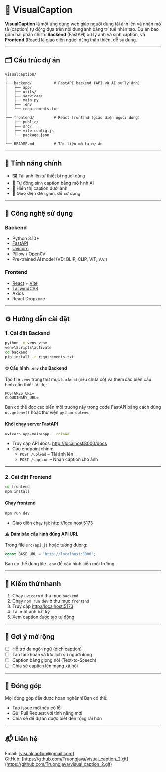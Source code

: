 
# 📸 VisualCaption

**VisualCaption** là một ứng dụng web giúp người dùng tải ảnh lên và nhận mô tả (caption) tự động dựa trên nội dung ảnh bằng trí tuệ nhân tạo. Dự án bao gồm hai phần chính: **Backend** (FastAPI) xử lý ảnh và sinh caption, và **Frontend** (React) là giao diện người dùng thân thiện, dễ sử dụng.

---

## 🗂 Cấu trúc dự án

```
visualcaption/
│
├── backend/          # FastAPI backend (API và AI xử lý ảnh)
│   ├── app/
│   ├── utils/
│   ├── services/
│   ├── main.py
│   ├── .env 
│   └── requirements.txt
│
├── frontend/         # React frontend (giao diện người dùng)
│   ├── public/
│   ├── src/
│   ├── vite.config.js
│   └── package.json
│
└── README.md         # Tài liệu mô tả dự án
```

---

## 🚀 Tính năng chính

- 🖼️ Tải ảnh lên từ thiết bị người dùng
- 🤖 Tự động sinh caption bằng mô hình AI
- 💬 Hiển thị caption dưới ảnh
- 🎨 Giao diện đơn giản, dễ sử dụng

---

## 🧠 Công nghệ sử dụng

### Backend

- Python 3.10+
- [FastAPI](https://fastapi.tiangolo.com/)
- [Uvicorn](https://www.uvicorn.org/)
- Pillow / OpenCV
- Pre-trained AI model (VD: BLIP, CLIP, ViT, v.v.)

### Frontend

- [React](https://reactjs.org/) + [Vite](https://vitejs.dev/)
- [TailwindCSS](https://tailwindcss.com/)
- Axios
- React Dropzone

---

## ⚙️ Hướng dẫn cài đặt

### 1. Cài đặt Backend

```bash
python -m venv venv
venv\Scripts\activate 
cd backend
pip install -r requirements.txt
```
#### ⚙️ Cấu hình `.env` cho Backend

Tạo file `.env` trong thư mục `backend` (nếu chưa có) và thêm các biến cấu hình cần thiết. Ví dụ:

```env
POSTGRES_URL=
CLOUDINARY_URL=
```

Bạn có thể đọc các biến môi trường này trong code FastAPI bằng cách dùng `os.getenv()` hoặc thư viện `python-dotenv`.

#### Khởi chạy server FastAPI

```bash
uvicorn app.main:app --reload
```

- Truy cập API docs: [http://localhost:8000/docs](http://localhost:8000/docs)
- Các endpoint chính:
  - `POST /upload` – Tải ảnh lên
  - `POST /caption` – Nhận caption cho ảnh
---

### 2. Cài đặt Frontend

```bash
cd frontend
npm install
```

#### Chạy frontend

```bash
npm run dev
```

- Giao diện chạy tại: [http://localhost:5173](http://localhost:5173)

#### ⚠️ Đảm bảo cấu hình đúng API URL

Trong file `src/api.js` hoặc tương đương:

```js
const BASE_URL = "http://localhost:8000";
```

Bạn có thể dùng file `.env` để cấu hình biến môi trường.

---

## 🧪 Kiểm thử nhanh

1. Chạy `uvicorn` ở thư mục `backend`
2. Chạy `npm run dev` ở thư mục `frontend`
3. Truy cập [http://localhost:5173](http://localhost:5173)
4. Tải một ảnh bất kỳ
5. Xem caption được tạo tự động

---

## 📌 Gợi ý mở rộng

- [ ] Hỗ trợ đa ngôn ngữ (dịch caption)
- [ ] Tạo tài khoản và lưu lịch sử người dùng
- [ ] Caption bằng giọng nói (Text-to-Speech)
- [ ] Chia sẻ caption lên mạng xã hội

---

## 🤝 Đóng góp

Mọi đóng góp đều được hoan nghênh! Bạn có thể:

- Tạo issue mới nếu có lỗi
- Gửi Pull Request với tính năng mới
- Chia sẻ để dự án được biết đến rộng rãi hơn

---

## 📬 Liên hệ
Email: [visualcaption@gmail.com]  
GitHub: [https://github.com/Truongjava/visual_caption_2.git](https://github.com/Truongjava/visual_caption_2.git)
